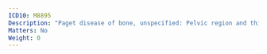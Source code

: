 ```yaml
---
ICD10: M8895
Description: "Paget disease of bone, unspecified: Pelvic region and thigh"
Matters: No
Weight: 0
---
```

